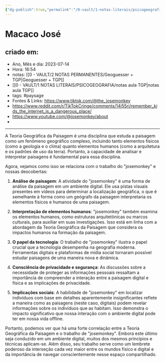 ```yaml
---
{"dg-publish":true,"permalink":"/0-vault/1-notas-literais/psicogeografia/macaco-jose/","tags":["paysage"],"dgHomeLink":true,"dgShowLocalGraph":true,"dgShowFileTree":true,"dgEnableSearch":true,"noteIcon":""}
---
```


# Macaco José

## criado em: 
-  Ano, Mês e dia: 2023-07-14
- Hora: 16:54
- notas: [[0 - VAULT/2 NOTAS PERMANENTES/Geoguesser + TGP\|Geoguesser + TGP]]
- [[0 - VAULT/1 NOTAS LITERAIS/PSICOGEOGRAFIA/notas aula TGP\|notas aula TGP]]
- tags: #paysage 
- Fontes & Links: https://www.tiktok.com/@the_josemonkey
- https://www.reddit.com/r/TikTokCringe/comments/14j55ri/remember_kids_the_internet_is_a_dangerous_place/
- https://www.youtube.com/@josemonkey/about
- 
---

A Teoria Geográfica da Paisagem é uma disciplina que estuda a paisagem como um fenômeno geográfico complexo, incluindo tanto elementos físicos (como a geologia e o clima) quanto elementos humanos (como a arquitetura e os padrões de uso da terra). Portanto, a capacidade de analisar e interpretar paisagens é fundamental para essa disciplina.

Agora, vejamos como isso se relaciona com o trabalho do "josemonkey" e nossas descobertas:

1. **Análise de paisagem**: A atividade do "josemonkey" é uma forma de análise da paisagem em um ambiente digital. Ele usa pistas visuais presentes em vídeos para determinar a localização geográfica, o que é semelhante à forma como um geógrafo da paisagem interpretaria os elementos físicos e humanos de uma paisagem.

2. **Interpretação de elementos humanos**: "josemonkey" também examina os elementos humanos, como estruturas arquitetônicas ou marcos culturais, para auxiliar em suas investigações. Isso está em linha com a abordagem da Teoria Geográfica da Paisagem que considera os impactos humanos na formação da paisagem.

3. **O papel da tecnologia**: O trabalho de "josemonkey" ilustra o papel crucial que a tecnologia desempenha na geografia moderna. Ferramentas digitais e plataformas de mídia social tornaram possível estudar paisagens de uma maneira nova e dinâmica.

4. **Consciência de privacidade e segurança**: As discussões sobre a necessidade de proteger as informações pessoais ressaltam a importância de compreender a interação entre a paisagem digital e física e as implicações de privacidade. 

5. **Implicações sociais**: A habilidade de "josemonkey" em localizar indivíduos com base em detalhes aparentemente insignificantes reflete a maneira como as paisagens (neste caso, digitais) podem revelar informações sobre os indivíduos que as habitam. Isso demonstra o impacto significativo que nossa interação com o ambiente digital pode ter em nossa vida offline.

Portanto, podemos ver que há uma forte correlação entre a Teoria Geográfica da Paisagem e o trabalho de "josemonkey". Embora este último seja conduzido em um ambiente digital, muitos dos mesmos princípios e técnicas aplicam-se. Além disso, seu trabalho serve como um lembrete poderoso da interseção cada vez maior entre os mundos físico e digital e da importância de navegar conscientemente nesse espaço compartilhado.